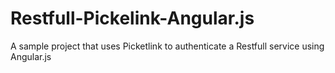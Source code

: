Restfull-Pickelink-Angular.js
=============================

A sample project that uses Picketlink to authenticate a Restfull service using Angular.js
